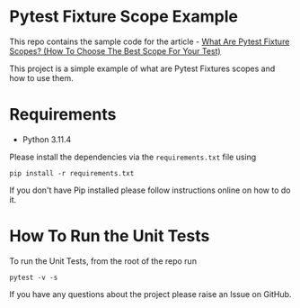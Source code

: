 # Pytest Fixture Scope Example

This repo contains the sample code for the article - [What Are Pytest Fixture Scopes? (How To Choose The Best Scope For Your Test)](https://pytest-with-eric.com/pytest-advanced/pytest-fixture-scope/)

This project is a simple example of what are Pytest Fixtures scopes and how to use them.

# Requirements
* Python 3.11.4

Please install the dependencies via the `requirements.txt` file using 
```commandline
pip install -r requirements.txt
```
If you don't have Pip installed please follow instructions online on how to do it.

# How To Run the Unit Tests
To run the Unit Tests, from the root of the repo run
```commandline
pytest -v -s
```

If you have any questions about the project please raise an Issue on GitHub. 